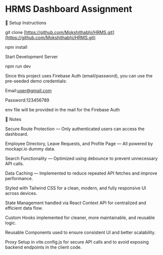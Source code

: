 # HRMS Dashboard Assignment

🚀 Setup Instructions

git clone [https://github.com/Mokshithabhi/HRMS.git](https://github.com/Mokshithabhi/HRMS.git)

npm install

Start Development Server

npm run dev

Since this project uses Firebase Auth (email/password), you can use the pre-seeded demo credentials:

Email:user@gmail.com

Password:123456789

env file will be provided in the mail for the Firebase Auth

📌 Notes

Secure Route Protection — Only authenticated users can access the dashboard.

Employee Directory, Leave Requests, and Profile Page — All powered by mockapi.io dummy data.

Search Functionality — Optimized using debounce to prevent unnecessary API calls.

Data Caching — Implemented to reduce repeated API fetches and improve performance.

Styled with Tailwind CSS for a clean, modern, and fully responsive UI across devices.

State Management handled via React Context API for centralized and efficient data flow.

Custom Hooks implemented for cleaner, more maintainable, and reusable logic.

Reusable Components used to ensure consistent UI and better scalability.

Proxy Setup in vite.config.js for secure API calls and to avoid exposing backend endpoints in the client code.

